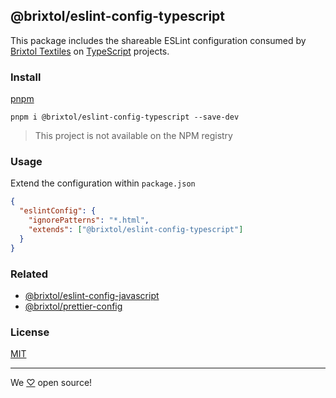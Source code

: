 ## @brixtol/eslint-config-typescript

This package includes the shareable ESLint configuration consumed by [Brixtol Textiles](https://www.brixtoltextiles.com) on [TypeScript](https://typescriptlang.org) projects.

### Install

[pnpm](https://pnpm.js.org/en/cli/install)

```cli
pnpm i @brixtol/eslint-config-typescript --save-dev
```

> This project is not available on the NPM registry

### Usage

Extend the configuration within `package.json`

```json
{
  "eslintConfig": {
    "ignorePatterns": "*.html",
    "extends": ["@brixtol/eslint-config-typescript"]
  }
}
```

### Related

- [@brixtol/eslint-config-javascript](https://github.com/brixtol/eslint-config-javascript)
- [@brixtol/prettier-config](https://github.com/brixtol/prettier-config)

### License

[MIT](#LICENCE)

---

We [♡](https://www.brixtoltextiles.com/discount/4D3V3L0P3RS]) open source!

